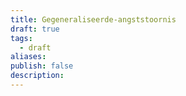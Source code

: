 ```yaml
---
title: Gegeneraliseerde-angststoornis
draft: true
tags:
  - draft
aliases: 
publish: false
description:
---
```

